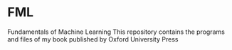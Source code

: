 # FML
Fundamentals of Machine Learning
This repository contains the programs and files of my book published by Oxford University Press
